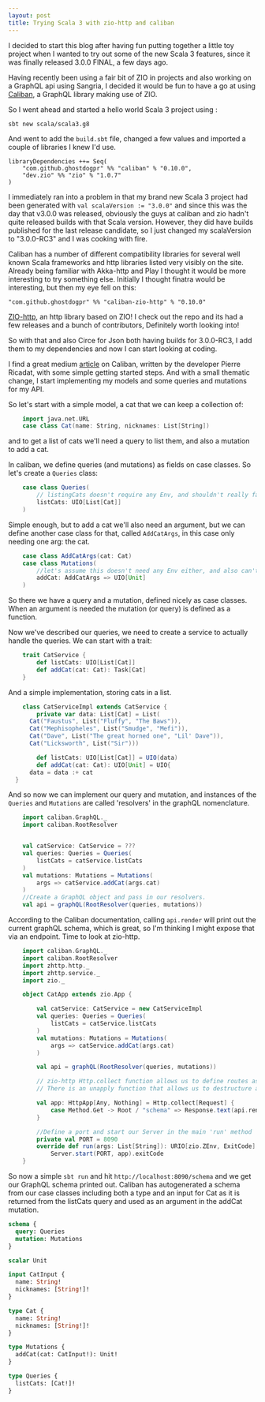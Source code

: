 ```yaml
---
layout: post
title: Trying Scala 3 with zio-http and caliban
---
```


I decided to start this blog after having fun putting together a little toy project when I wanted to try out some of the new Scala 3 features, since it was finally released 3.0.0 FINAL, a few days ago.

Having recently been using a fair bit of ZIO in projects and also working on a GraphQL api using Sangria, I decided it would be fun to have a go at using [Caliban](https://ghostdogpr.github.io/caliban/), a GraphQL library making use of ZIO.

So I went ahead and started a hello world Scala 3 project using :
    
    sbt new scala/scala3.g8

And went to add the `build.sbt` file, changed a few values and imported a couple of libraries I knew I'd use.

    libraryDependencies ++= Seq(
        "com.github.ghostdogpr" %% "caliban" % "0.10.0",
        "dev.zio" %% "zio" % "1.0.7"
    )

I immediately ran into a problem in that my brand new Scala 3 project had been generated with `val scalaVersion := "3.0.0"` and since this was the day that v3.0.0 was released, obviously the guys at caliban and zio hadn't quite released builds with that Scala version. 
However, they did have builds published for the last release candidate, so I just changed my scalaVersion to "3.0.0-RC3" and I was cooking with fire. 

Caliban has a number of different compatibility libraries for several well known Scala frameworks and http libraries listed very visibly on the site. Already being familiar with Akka-http and Play I thought it would be more interesting to try something else. Initially I thought finatra would be interesting, but then my eye fell on this:

    "com.github.ghostdogpr" %% "caliban-zio-http" % "0.10.0"

[ZIO-http](https://github.com/dream11/zio-http), an http library based on ZIO! I check out the repo and its had a few releases and a bunch of contributors, Definitely worth looking into!

So with that and also Circe for Json both having builds for 3.0.0-RC3, I add them to my dependencies and now I can start looking at coding.

I find a great medium [article](https://medium.com/@ghostdogpr/graphql-in-scala-with-caliban-part-1-8ceb6099c3c2) on Caliban, written by the developer Pierre Ricadat, with some simple getting started steps. And with a small thematic change, I start implementing my models and some queries and mutations for my API.

So let's start with a simple model, a cat that we can keep a collection of: 
    
```scala
    import java.net.URL
    case class Cat(name: String, nicknames: List[String])
```

and to get a list of cats we'll need a query to list them, and also a mutation to add a cat.

In caliban, we define queries (and mutations) as fields on case classes. So let's create a `Queries` class:

```scala
    case class Queries(
        // listingCats doesn't require any Env, and shouldn't really fail, so UIO will do
        listCats: UIO[List[Cat]]
    )
```
Simple enough, but to add a cat we'll also need an argument, but we can define another case class for that, called `AddCatArgs`, in this case only needing one arg: the cat.

```scala
    case class AddCatArgs(cat: Cat)
    case class Mutations(
        //let's assume this doesn't need any Env either, and also can't fail, and we don't want anything back from it
        addCat: AddCatArgs => UIO[Unit]
    )
```

So there we have a query and a mutation, defined nicely as case classes. When an argument is needed the mutation (or query) is defined as a function.

Now we've described our queries, we need to create a service to actually handle the queries. We can start with a trait:

```scala
    trait CatService {
        def listCats: UIO[List[Cat]]
        def addCat(cat: Cat): Task[Cat]
    }
```
And a simple implementation, storing cats in a list.
```scala
    class CatServiceImpl extends CatService {
        private var data: List[Cat] = List(
      Cat("Faustus", List("Fluffy", "The Baws")),
      Cat("Mephisopheles", List("Smudge", "Mefi")),
      Cat("Dave", List("The great horned one", "Lil' Dave")),
      Cat("Licksworth", List("Sir")))

        def listCats: UIO[List[Cat]] = UIO(data)
        def addCat(cat: Cat): UIO[Unit] = UIO{
      data = data :+ cat
  }
```
And so now we can implement our query and mutation, and instances of the `Queries` and `Mutations` are called 'resolvers' in the graphQL nomenclature. 

```scala
    import caliban.GraphQL._
    import caliban.RootResolver


    val catService: CatService = ???
    val queries: Queries = Queries(
        listCats = catService.listCats
    )
    val mutations: Mutations = Mutations(
        args => catService.addCat(args.cat)
    )
    //Create a GraphQL object and pass in our resolvers.
    val api = graphQL(RootResolver(queries, mutations))
```
According to the Caliban documentation, calling `api.render` will print out the current graphQL schema, which is great, so I'm thinking I might expose that via an endpoint. Time to look at zio-http.

```scala
    import caliban.GraphQL._
    import caliban.RootResolver
    import zhttp.http._
    import zhttp.service._
    import zio._

    object CatApp extends zio.App {

        val catService: CatService = new CatServiceImpl
        val queries: Queries = Queries(
            listCats = catService.listCats
        )
        val mutations: Mutations = Mutations(
            args => catService.addCat(args.cat)
        )

        val api = graphQL(RootResolver(queries, mutations))

        // zio-http Http.collect function allows us to define routes as cases of a PartialFunction.
        // There is an unapply function that allows us to destructure an http `Request` into a tuple containing a `Method` and a `Route`

        val app: HttpApp[Any, Nothing] = Http.collect[Request] {
            case Method.Get -> Root / "schema" => Response.text(api.render)
        }

        //Define a port and start our Server in the main 'run' method 
        private val PORT = 8090
        override def run(args: List[String]): URIO[zio.ZEnv, ExitCode] = {
            Server.start(PORT, app).exitCode
    }
```

So now a simple `sbt run` and hit `http://localhost:8090/schema` and we get our GraphQL schema printed out. Caliban has autogenerated a schema from our case classes including both a type and an input for Cat as it is returned from the listCats query and used as an argument in the addCat mutation.

```graphql
schema {
  query: Queries
  mutation: Mutations
}

scalar Unit

input CatInput {
  name: String!
  nicknames: [String!]!
}

type Cat {
  name: String!
  nicknames: [String!]!
}

type Mutations {
  addCat(cat: CatInput!): Unit!
}

type Queries {
  listCats: [Cat!]!
}
```
